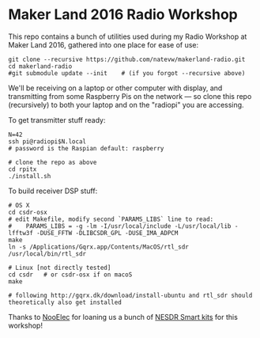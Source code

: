 # Maker Land 2016 Radio Workshop

This repo contains a bunch of utilities used during my Radio Workshop at Maker Land 2016, gathered into one place for ease of use:


    git clone --recursive https://github.com/natevw/makerland-radio.git
    cd makerland-radio
    #git submodule update --init    # (if you forgot --recursive above)


We'll be receiving on a laptop or other computer with display, and transmitting from some Raspberry Pis on the network — so clone this repo (recursively) to both your laptop and on the "radiopi" you are accessing.

To get transmitter stuff ready:

    N=42
    ssh pi@radiopi$N.local
    # password is the Raspian default: raspberry
    
    # clone the repo as above
    cd rpitx
    ./install.sh

To build receiver DSP stuff:
    
    
    # OS X
    cd csdr-osx
    # edit Makefile, modify second `PARAMS_LIBS` line to read:
    #    PARAMS_LIBS = -g -lm -I/usr/local/include -L/usr/local/lib -lfftw3f -DUSE_FFTW -DLIBCSDR_GPL -DUSE_IMA_ADPCM
    make
    ln -s /Applications/Gqrx.app/Contents/MacOS/rtl_sdr /usr/local/bin/rtl_sdr
    
    # Linux [not directly tested]
    cd csdr   # or csdr-osx if on macoS
    make
    
    # following http://gqrx.dk/download/install-ubuntu and rtl_sdr should theoretically also get installed

Thanks to [NooElec](http://www.nooelec.com/) for loaning us a bunch of [NESDR Smart kits](https://www.amazon.com/NooElec-NESDR-SMArt-Enclosure-R820T2-Based/dp/B01GDN1T4S) for this workshop!